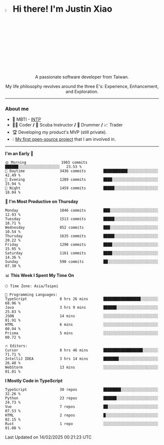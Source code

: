 # <img src="https://media.giphy.com/media/hvRJCLFzcasrR4ia7z/giphy.gif" width="5%">Hi there! I'm Justin Xiao
<p align="center">A passionate software developer from Taiwan.  </p>
<p align="center">My life philosophy revolves around the three E's: Experience, Enhancement, and Exploration.</p>

---
### About me
- 👀 MBTI - [INTP](https://www.16personalities.com/intp-personality)
- 👨‍💻 Coder **/** 🤿 Scuba Instructor **/** 🥁 Drummer **/** 📈 Trader
- 🏆 Developing my product's MVP (still private).
- 💧 [My first open-source project](https://github.com/Game-as-a-Service/Game-Lobby-Web) that I am involved in.

---
<!--START_SECTION:waka-->
**I'm an Early 🐤** 

```text
🌞 Morning                1903 commits        ██████░░░░░░░░░░░░░░░░░░░   23.53 % 
🌆 Daytime                3436 commits        ███████████░░░░░░░░░░░░░░   42.49 % 
🌃 Evening                1289 commits        ████░░░░░░░░░░░░░░░░░░░░░   15.94 % 
🌙 Night                  1459 commits        █████░░░░░░░░░░░░░░░░░░░░   18.04 % 
```
📅 **I'm Most Productive on Thursday** 

```text
Monday                   1046 commits        ███░░░░░░░░░░░░░░░░░░░░░░   12.93 % 
Tuesday                  1513 commits        █████░░░░░░░░░░░░░░░░░░░░   18.71 % 
Wednesday                852 commits         ███░░░░░░░░░░░░░░░░░░░░░░   10.54 % 
Thursday                 1635 commits        █████░░░░░░░░░░░░░░░░░░░░   20.22 % 
Friday                   1290 commits        ████░░░░░░░░░░░░░░░░░░░░░   15.95 % 
Saturday                 1161 commits        ████░░░░░░░░░░░░░░░░░░░░░   14.36 % 
Sunday                   590 commits         ██░░░░░░░░░░░░░░░░░░░░░░░   07.30 % 
```


📊 **This Week I Spent My Time On** 

```text
🕑︎ Time Zone: Asia/Taipei

💬 Programming Languages: 
TypeScript               8 hrs 26 mins       █████████████████░░░░░░░░   68.96 % 
Java                     3 hrs 9 mins        ██████░░░░░░░░░░░░░░░░░░░   25.83 % 
JSON                     14 mins             ░░░░░░░░░░░░░░░░░░░░░░░░░   01.91 % 
HTML                     6 mins              ░░░░░░░░░░░░░░░░░░░░░░░░░   00.94 % 
Prisma                   5 mins              ░░░░░░░░░░░░░░░░░░░░░░░░░   00.72 % 

🔥 Editors: 
Cursor                   8 hrs 46 mins       ██████████████████░░░░░░░   71.71 % 
IntelliJ IDEA            3 hrs 14 mins       ███████░░░░░░░░░░░░░░░░░░   26.48 % 
WebStorm                 13 mins             ░░░░░░░░░░░░░░░░░░░░░░░░░   01.81 % 
```

**I Mostly Code in TypeScript** 

```text
TypeScript               30 repos            ████████░░░░░░░░░░░░░░░░░   32.26 % 
Python                   23 repos            ██████░░░░░░░░░░░░░░░░░░░   24.73 % 
Vue                      7 repos             ██░░░░░░░░░░░░░░░░░░░░░░░   07.53 % 
HTML                     2 repos             █░░░░░░░░░░░░░░░░░░░░░░░░   02.15 % 
Rust                     1 repo              ░░░░░░░░░░░░░░░░░░░░░░░░░   01.08 % 
```




 Last Updated on 14/02/2025 00:21:23 UTC
<!--END_SECTION:waka-->
